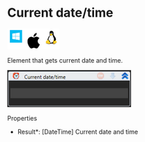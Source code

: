 # Current date/time

![](<../../../../.gitbook/assets/image (269).png>)

Element that gets current date and time.

![](<../../../../.gitbook/assets/image (240).png>)

Properties

* Result\*: \[DateTime] Current date and time
